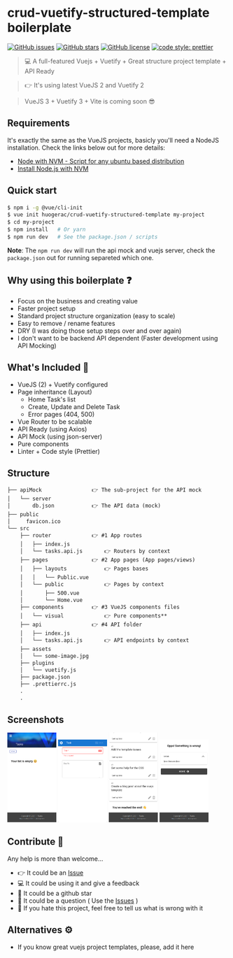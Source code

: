 # crud-vuetify-structured-template boilerplate

[![GitHub issues](https://img.shields.io/github/issues/huogerac/crud-vuetify-structured-template?style=for-the-badge)](https://github.com/huogerac/crud-vuetify-structured-template/issues) [![GitHub stars](https://img.shields.io/github/stars/huogerac/crud-vuetify-structured-template?style=for-the-badge)](https://github.com/huogerac/crud-vuetify-structured-template/stargazers) [![GitHub license](https://img.shields.io/github/license/huogerac/crud-vuetify-structured-template?style=for-the-badge)](https://github.com/huogerac/crud-vuetify-structured-template/blob/master/LICENSE) [![code style: prettier](https://img.shields.io/badge/code_style-prettier-ff69b4.svg?style=for-the-badge)](https://github.com/prettier/prettier)

> 💻 A full-featured Vuejs + Vuetify + Great structure project template + API Ready

> 👉 It's using latest VueJS 2 and Vuetify 2

> VueJS 3 + Vuetify 3 + Vite is coming soon 😎

## Requirements

It's exactly the same as the VueJS projects, basicly you'll need a NodeJS installation.
Check the links below out for more details:

- [Node with NVM - Script for any ubuntu based distribution](https://github.com/huogerac/dev-tools/blob/master/elementaryos5/03_install_node.sh)
- [Install Node.js with NVM](https://heynode.com/tutorial/install-nodejs-locally-nvm)

## Quick start

```bash
$ npm i -g @vue/cli-init
$ vue init huogerac/crud-vuetify-structured-template my-project
$ cd my-project
$ npm install   # Or yarn
$ npm run dev   # See the package.json / scripts

```

**Note**: The `npm run dev` will run the api mock and vuejs server,
check the `package.json` out for running separeted which one.

## Why using this boilerplate ❓

- Focus on the business and creating value
- Faster project setup
- Standard project structure organization (easy to scale)
- Easy to remove / rename features
- DRY (I was doing those setup steps over and over again)
- I don't want to be backend API dependent (Faster development using API Mocking)

## What's Included 🎉

- VueJS (2) + Vuetify configured
- Page inheritance (Layout)
  - Home Task's list
  - Create, Update and Delete Task
  - Error pages (404, 500)
- Vue Router to be scalable
- API Ready (using Axios)
- API Mock (using json-server)
- Pure components
- Linter + Code style (Prettier)

## Structure

```
├── apiMock                👉 The sub-project for the API mock
│   └── server
│       db.json            👉 The API data (mock)
├── public
│     favicon.ico
└── src
    ├── router             👉 #1 App routes
    │   ├── index.js
    │   └── tasks.api.js       👉 Routers by context
    ├── pages              👉 #2 App pages (App pages/views)
    │   ├── layouts            👉 Pages bases
    │   │   └── Public.vue
    │   └── public             👉 Pages by context
    │       ├── 500.vue
    │       └── Home.vue
    ├── components         👉 #3 VueJS components files
    │   └── visual             👉 Pure components**
    ├── api                👉 #4 API folder
    │   ├── index.js
    │   └── tasks.api.js       👉 API endpoints by context
    ├── assets
    │   └── some-image.jpg
    ├── plugins
    │   └── vuetify.js
    ├── package.json
    ├── .prettierrc.js
    .
    .
```

## Screenshots

<img src="https://github.com/huogerac/crud-vuetify-structured-template/raw/master/screenshots/page1.png" width="112"> <img src="https://github.com/huogerac/crud-vuetify-structured-template/raw/master/screenshots/page2.png" width="112"> <img src="https://github.com/huogerac/crud-vuetify-structured-template/raw/master/screenshots/page3.png" width="112"> <img src="https://github.com/huogerac/crud-vuetify-structured-template/raw/master/screenshots/page4.png" width="112">

## Contribute 🚀

Any help is more than welcome...

- 👉 It could be an [Issue](https://github.com/huogerac/crud-vuetify-structured-template/issues)
- 💻 It could be using it and give a feedback
- 🌟 It could be a github star
- 🤔 It could be a question ( Use the [Issues](https://github.com/huogerac/crud-vuetify-structured-template/issues) )
- 🤔 If you hate this project, feel free to tell us what is wrong with it

## Alternatives ⚙️

- If you know great vuejs project templates, please, add it here
